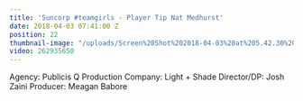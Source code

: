 ```yaml
---
title: 'Suncorp #teamgirls - Player Tip Nat Medhurst'
date: 2018-04-03 07:41:00 Z
position: 22
thumbnail-image: "/uploads/Screen%20Shot%202018-04-03%20at%205.42.30%20pm.png"
video: 262935650
---
```


Agency: Publicis Q
Production Company: Light + Shade
Director/DP: Josh Zaini
Producer: Meagan Babore